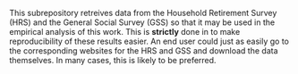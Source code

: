 This subrepository retreives data from the Household Retirement Survey (HRS) and the General Social Survey (GSS) so that it may be used in the empirical analysis of this work. This is **strictly** done in to make reproducibility of these results easier. An end user could just as easily go to the corresponding websites for the HRS and GSS and download the data themselves. In many cases, this is likely to be preferred. 
